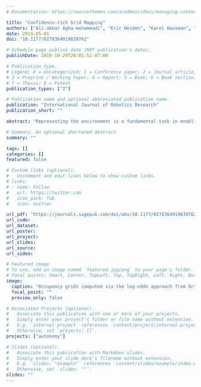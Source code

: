 ```yaml
---
# Documentation: https://sourcethemes.com/academic/docs/managing-content/

title: "Confidence-rich Grid Mapping"
authors: ["Ali-akbar Agha-mohammadi", "Eric Heiden", "Karol Hausman", "Gaurav S. Sukhatme"]
date: 2019-05-01
doi: "10.1177/0278364919839762"

# Schedule page publish date (NOT publication's date).
publishDate: 2019-10-29T20:01:52-07:00

# Publication type.
# Legend: 0 = Uncategorized; 1 = Conference paper; 2 = Journal article;
# 3 = Preprint / Working Paper; 4 = Report; 5 = Book; 6 = Book section;
# 7 = Thesis; 8 = Patent
publication_types: ["2"]

# Publication name and optional abbreviated publication name.
publication: "International Journal of Robotics Research"
publication_short: ""

abstract: "Representing the environment is a fundamental task in enabling robots to act autonomously in unknown environments. In this work, we present confidence-rich mapping (CRM), a new algorithm for spatial grid-based mapping of the 3D environment. CRM augments the occupancy level at each voxel by its confidence value. By explicitly storing and evolving confidence values using the CRM filter, CRM extends traditional grid mapping in three ways: first, it partially maintains the probabilistic dependence among voxels; second, it relaxes the need for hand-engineering an inverse sensor model and proposes the concept of sensor cause model that can be derived in a principled manner from the forward sensor model; third, and most importantly, it provides consistent confidence values over the occupancy estimation that can be reliably used in collision risk evaluation and motion planning. CRM runs online and enables mapping environments where voxels might be partially occupied. We demonstrate the performance of the method on various datasets and environments in simulation and on physical systems. We show in real-world experiments that, in addition to achieving maps that are more accurate than traditional methods, the proposed filtering scheme demonstrates a much higher level of consistency between its error and the reported confidence, hence, enabling a more reliable collision risk evaluation for motion planning."

# Summary. An optional shortened abstract.
summary: ""

tags: []
categories: []
featured: false

# Custom links (optional).
#   Uncomment and edit lines below to show custom links.
# links:
# - name: Follow
#   url: https://twitter.com
#   icon_pack: fab
#   icon: twitter

url_pdf: "https://journals.sagepub.com/doi/abs/10.1177/0278364919839762"
url_code:
url_dataset:
url_poster:
url_project:
url_slides:
url_source:
url_video:

# Featured image
# To use, add an image named `featured.jpg/png` to your page's folder. 
# Focal points: Smart, Center, TopLeft, Top, TopRight, Left, Right, BottomLeft, Bottom, BottomRight.
image:
  caption: "Occupancy grids computed via the log-odds approach from OctoMap (top row) and our proposed CRM (bottom row) resulting from the ICL-NUIM living room dataset."
  focal_point: ""
  preview_only: false

# Associated Projects (optional).
#   Associate this publication with one or more of your projects.
#   Simply enter your project's folder or file name without extension.
#   E.g. `internal-project` references `content/project/internal-project/index.md`.
#   Otherwise, set `projects: []`.
projects: ["autonomy"]

# Slides (optional).
#   Associate this publication with Markdown slides.
#   Simply enter your slide deck's filename without extension.
#   E.g. `slides: "example"` references `content/slides/example/index.md`.
#   Otherwise, set `slides: ""`.
slides: ""
---
```

